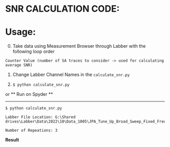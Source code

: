 # SNR CALCULATION CODE:

# Usage:

0. Take data using Measurement Browser through Labber with the following loop order
```
Counter Value (number of SA traces to consider -> used for calculating average SNR)
```

1. Change Labber Channel Names in the `calculate_snr.py`


2. `$ python calculate_snr.py`

or ** Run on Spyder **


---



```shell
$ python calculate_snr.py

Labber File Location: G:\Shared drives\Labber\Data\2022\10\Data_1005\JPA_Tune_Up_Broad_Sweep_Fixed_Freq_100522.hdf5

Number of Repeations: 3

```


**Result**

